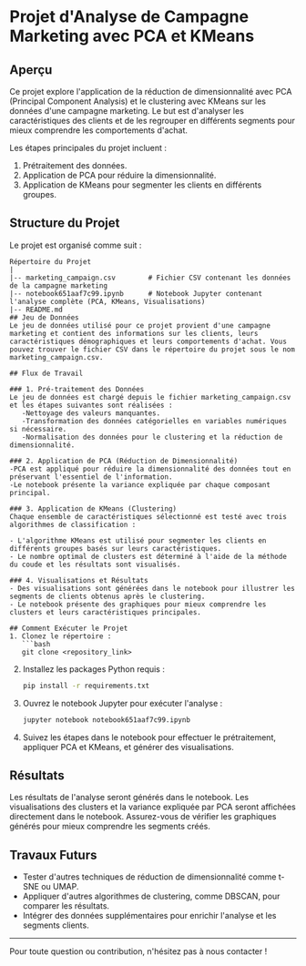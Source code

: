 # Projet d'Analyse de Campagne Marketing avec PCA et KMeans

## Aperçu
Ce projet explore l'application de la réduction de dimensionnalité avec PCA (Principal Component Analysis) et le clustering avec KMeans sur les données d'une campagne marketing. Le but est d'analyser les caractéristiques des clients et de les regrouper en différents segments pour mieux comprendre les comportements d'achat.

Les étapes principales du projet incluent :
1. Prétraitement des données.
2. Application de PCA pour réduire la dimensionnalité.
3. Application de KMeans pour segmenter les clients en différents groupes.

## Structure du Projet
Le projet est organisé comme suit :
```plaintext
Répertoire du Projet
|
|-- marketing_campaign.csv        # Fichier CSV contenant les données de la campagne marketing
|-- notebook651aaf7c99.ipynb      # Notebook Jupyter contenant l'analyse complète (PCA, KMeans, Visualisations)
|-- README.md
## Jeu de Données
Le jeu de données utilisé pour ce projet provient d'une campagne marketing et contient des informations sur les clients, leurs caractéristiques démographiques et leurs comportements d'achat. Vous pouvez trouver le fichier CSV dans le répertoire du projet sous le nom marketing_campaign.csv.

## Flux de Travail

### 1. Pré-traitement des Données
Le jeu de données est chargé depuis le fichier marketing_campaign.csv et les étapes suivantes sont réalisées :
   -Nettoyage des valeurs manquantes.
   -Transformation des données catégorielles en variables numériques si nécessaire.
   -Normalisation des données pour le clustering et la réduction de dimensionnalité.

### 2. Application de PCA (Réduction de Dimensionnalité)
-PCA est appliqué pour réduire la dimensionnalité des données tout en préservant l'essentiel de l'information.
-Le notebook présente la variance expliquée par chaque composant principal.

### 3. Application de KMeans (Clustering)
Chaque ensemble de caractéristiques sélectionné est testé avec trois algorithmes de classification :

- L'algorithme KMeans est utilisé pour segmenter les clients en différents groupes basés sur leurs caractéristiques.
- Le nombre optimal de clusters est déterminé à l'aide de la méthode du coude et les résultats sont visualisés.

### 4. Visualisations et Résultats
- Des visualisations sont générées dans le notebook pour illustrer les segments de clients obtenus après le clustering.
- Le notebook présente des graphiques pour mieux comprendre les clusters et leurs caractéristiques principales.

## Comment Exécuter le Projet
1. Clonez le répertoire :
   ```bash
   git clone <repository_link>
   ```
2. Installez les packages Python requis :
   ```bash
   pip install -r requirements.txt
   ```
3. Ouvrez le notebook Jupyter pour exécuter l'analyse :
   ```bash
   jupyter notebook notebook651aaf7c99.ipynb
   ```
4. Suivez les étapes dans le notebook pour effectuer le prétraitement, appliquer PCA et KMeans, et générer des visualisations.

## Résultats 
Les résultats de l'analyse seront générés dans le notebook. Les visualisations des clusters et la variance expliquée par PCA seront affichées directement dans le notebook. Assurez-vous de vérifier les graphiques générés pour mieux comprendre les segments créés.

## Travaux Futurs
- Tester d'autres techniques de réduction de dimensionnalité comme t-SNE ou UMAP.
- Appliquer d'autres algorithmes de clustering, comme DBSCAN, pour comparer les résultats.
- Intégrer des données supplémentaires pour enrichir l'analyse et les segments clients.

---

Pour toute question ou contribution, n'hésitez pas à nous contacter !


